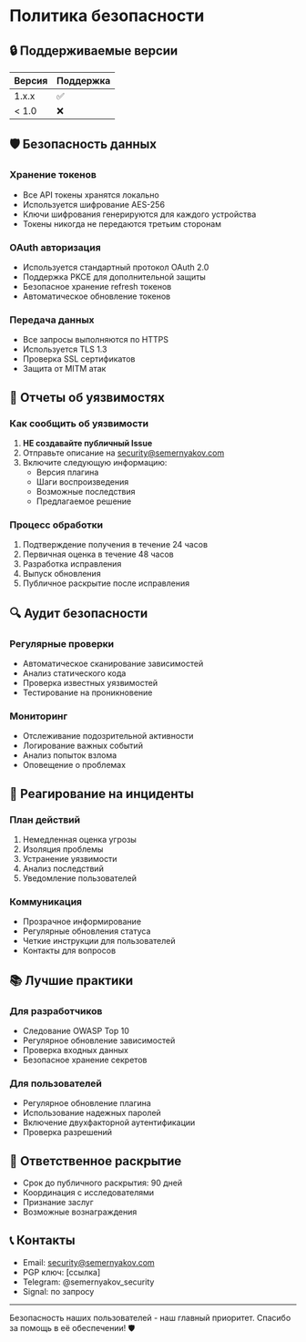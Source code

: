 # Политика безопасности

## 🔒 Поддерживаемые версии

| Версия | Поддержка          |
| ------ | ------------------ |
| 1.x.x  | :white_check_mark: |
| < 1.0  | :x:               |

## 🛡️ Безопасность данных

### Хранение токенов
* Все API токены хранятся локально
* Используется шифрование AES-256
* Ключи шифрования генерируются для каждого устройства
* Токены никогда не передаются третьим сторонам

### OAuth авторизация
* Используется стандартный протокол OAuth 2.0
* Поддержка PKCE для дополнительной защиты
* Безопасное хранение refresh токенов
* Автоматическое обновление токенов

### Передача данных
* Все запросы выполняются по HTTPS
* Используется TLS 1.3
* Проверка SSL сертификатов
* Защита от MITM атак

## 📝 Отчеты об уязвимостях

### Как сообщить об уязвимости

1. **НЕ создавайте публичный Issue**
2. Отправьте описание на security@semernyakov.com
3. Включите следующую информацию:
   * Версия плагина
   * Шаги воспроизведения
   * Возможные последствия
   * Предлагаемое решение

### Процесс обработки

1. Подтверждение получения в течение 24 часов
2. Первичная оценка в течение 48 часов
3. Разработка исправления
4. Выпуск обновления
5. Публичное раскрытие после исправления

## 🔍 Аудит безопасности

### Регулярные проверки
* Автоматическое сканирование зависимостей
* Анализ статического кода
* Проверка известных уязвимостей
* Тестирование на проникновение

### Мониторинг
* Отслеживание подозрительной активности
* Логирование важных событий
* Анализ попыток взлома
* Оповещение о проблемах

## 🚨 Реагирование на инциденты

### План действий
1. Немедленная оценка угрозы
2. Изоляция проблемы
3. Устранение уязвимости
4. Анализ последствий
5. Уведомление пользователей

### Коммуникация
* Прозрачное информирование
* Регулярные обновления статуса
* Четкие инструкции для пользователей
* Контакты для вопросов

## 📚 Лучшие практики

### Для разработчиков
* Следование OWASP Top 10
* Регулярное обновление зависимостей
* Проверка входных данных
* Безопасное хранение секретов

### Для пользователей
* Регулярное обновление плагина
* Использование надежных паролей
* Включение двухфакторной аутентификации
* Проверка разрешений

## 🤝 Ответственное раскрытие

* Срок до публичного раскрытия: 90 дней
* Координация с исследователями
* Признание заслуг
* Возможные вознаграждения

## 📞 Контакты

* Email: security@semernyakov.com
* PGP ключ: [ссылка]
* Telegram: @semernyakov_security
* Signal: по запросу

---

Безопасность наших пользователей - наш главный приоритет. Спасибо за помощь в её обеспечении! 🛡️ 